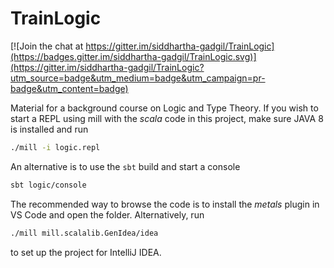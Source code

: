 # TrainLogic

[![Join the chat at https://gitter.im/siddhartha-gadgil/TrainLogic](https://badges.gitter.im/siddhartha-gadgil/TrainLogic.svg)](https://gitter.im/siddhartha-gadgil/TrainLogic?utm_source=badge&utm_medium=badge&utm_campaign=pr-badge&utm_content=badge)

Material for a background course on Logic and Type Theory. If you wish to start a REPL using mill with the _scala_ code in this project, make sure JAVA 8 is installed and run

```bash
./mill -i logic.repl
```

An alternative is to use the `sbt` build and start a console
```bash
sbt logic/console
```


The recommended way to browse the code is to install the _metals_ plugin in VS Code and open the folder. Alternatively, run
```bash
./mill mill.scalalib.GenIdea/idea
```

to set up the project for IntelliJ IDEA.
